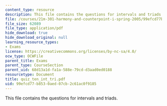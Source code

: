 ```yaml
---
content_type: resource
description: This file contains the questions for intervals and triads.
file: /courses/21m-301-harmony-and-counterpoint-i-spring-2005/99efcd77b8530aed07cb2c61ac0f9185_quiz_ten_int_tri.pdf
file_size: 62089
file_type: application/pdf
hide_download: true
hide_download_original: null
learning_resource_types:
- Exams
license: https://creativecommons.org/licenses/by-nc-sa/4.0/
ocw_type: OCWFile
parent_title: Exams
parent_type: CourseSection
parent_uid: 68d13a1d-fa1a-588e-79cd-d3aad0ed0188
resourcetype: Document
title: quiz_ten_int_tri.pdf
uid: 99efcd77-b853-0aed-07cb-2c61ac0f9185
---
```

This file contains the questions for intervals and triads.